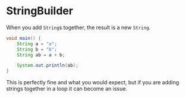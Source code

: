 # StringBuilder

When you add `String`s together, the result is a new `String`.

```java
void main() {
    String a = "a";
    String b = "b";
    String ab = a + b;

    System.out.println(ab);
}
```

This is perfectly fine and what you would expect, but if you are adding strings
together in a loop it can become an issue.

```java
```